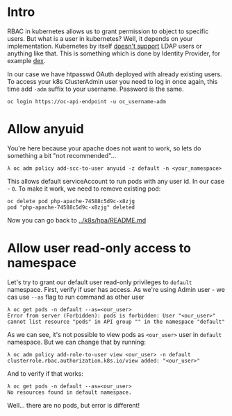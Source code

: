 # Intro

RBAC in kubernetes allows us to grant permission to object to specific users. But what is a user in kubernetes? Well, it depends on your implementation. Kubernetes by itself [doesn't support](https://kubernetes.io/docs/reference/access-authn-authz/authentication/#users-in-kubernetes) LDAP users or anything like that. This is something which is done by Identity Provider, for example [dex](https://dexidp.io/docs/kubernetes/). 

In our case we have htpasswd OAuth deployed with already existing users. To access your k8s ClusterAdmin user you need to log in once again, this time add `-adm` suffix to your username. Password is the same.
```shell
oc login https://oc-api-endpoint -u oc_username-adm
```

# Allow anyuid

You're here because your apache does not want to work, so lets do something a bit "not recommended"...

```shell
λ oc adm policy add-scc-to-user anyuid -z default -n <your_namespace>
```

This allows default serviceAccount to run pods with any user id. In our case - `0`. To make it work, we need to remove existing pod:

```shell
oc delete pod php-apache-74588c5d9c-x8zjg
pod "php-apache-74588c5d9c-x8zjg" deleted
```

Now you can go back to [../k8s/hpa/README.md](../k8s/hpa/README.md)

# Allow user read-only access to namespace

Let's try to grant our default user read-only privileges to `default` namespace. First, verify if user has access. As we're using Admin user - we cas use `--as` flag to run command as other user

```shell
λ oc get pods -n default --as=<our_user>
Error from server (Forbidden): pods is forbidden: User "<our_user>" cannot list resource "pods" in API group "" in the namespace "default"
```

As we can see, it's not possible to view pods as `<our_user>` user in `default` namespace. But we can change that by running:
```shell
λ oc adm policy add-role-to-user view <our_user> -n default
clusterrole.rbac.authorization.k8s.io/view added: "<our_user>"
```

And to verify if that works:
```shell
λ oc get pods -n default --as=<our_user>
No resources found in default namespace.
```

Well... there are no pods, but error is different!

